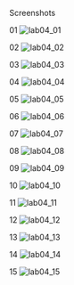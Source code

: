 Screenshots

01
![lab04_01](https://user-images.githubusercontent.com/77991417/111925775-9bd7f300-8a80-11eb-8406-49f8026429d8.JPG)

02
![lab04_02](https://user-images.githubusercontent.com/77991417/111925778-9e3a4d00-8a80-11eb-98cb-734f32cdf499.JPG)

03
![lab04_03](https://user-images.githubusercontent.com/77991417/111925780-a0041080-8a80-11eb-871f-f5fc01df2d35.JPG)

04
![lab04_04](https://user-images.githubusercontent.com/77991417/111925785-a2666a80-8a80-11eb-84c6-c1c8445abc37.JPG)

05
![lab04_05](https://user-images.githubusercontent.com/77991417/111925790-a4c8c480-8a80-11eb-9677-4d0fdc31a7a2.JPG)

06
![lab04_06](https://user-images.githubusercontent.com/77991417/111925794-a6928800-8a80-11eb-8578-51b4b7a494dd.JPG)

07
![lab04_07](https://user-images.githubusercontent.com/77991417/111925797-a8f4e200-8a80-11eb-8c50-670d47c81b5f.JPG)

08
![lab04_08](https://user-images.githubusercontent.com/77991417/111925801-aabea580-8a80-11eb-9f95-c0cadbba8934.JPG)

09
![lab04_09](https://user-images.githubusercontent.com/77991417/111925807-adb99600-8a80-11eb-823e-b6fc71e150c5.JPG)

10
![lab04_10](https://user-images.githubusercontent.com/77991417/111925810-b01bf000-8a80-11eb-9e6f-9ac072da4b00.JPG)

11
![lab04_11](https://user-images.githubusercontent.com/77991417/111925813-b1e5b380-8a80-11eb-96b7-ba47ce0f463a.JPG)

12
![lab04_12](https://user-images.githubusercontent.com/77991417/111925816-b4480d80-8a80-11eb-8e11-43ec1351a69e.JPG)

13
![lab04_13](https://user-images.githubusercontent.com/77991417/111925821-b611d100-8a80-11eb-8587-ba729e4b1bea.JPG)

14
![lab04_14](https://user-images.githubusercontent.com/77991417/111925825-b8742b00-8a80-11eb-93a3-6e9a07a5a5f4.JPG)

15
![lab04_15](https://user-images.githubusercontent.com/77991417/111925843-c2962980-8a80-11eb-8789-68085eaa09cb.JPG)
